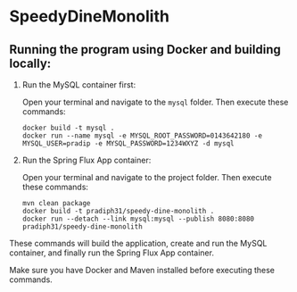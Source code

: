 # SpeedyDineMonolith

## Running the program using Docker and building locally:

1. Run the MySQL container first:

   Open your terminal and navigate to the `mysql` folder. Then execute these commands:

   ```shell
   docker build -t mysql .
   docker run --name mysql -e MYSQL_ROOT_PASSWORD=0143642180 -e MYSQL_USER=pradip -e MYSQL_PASSWORD=1234WXYZ -d mysql
1. Run the Spring Flux App container:

   Open your terminal and navigate to the project folder. Then execute these commands:
   ```shell
   mvn clean package
   docker build -t pradiph31/speedy-dine-monolith .
   docker run --detach --link mysql:mysql --publish 8080:8080 pradiph31/speedy-dine-monolith
These commands will build the application, create and run the MySQL container, and finally run the Spring Flux App container.

Make sure you have Docker and Maven installed before executing these commands.